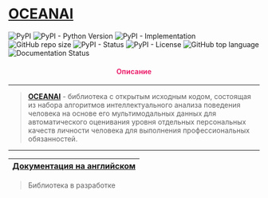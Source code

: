# [OCEANAI](https://github.com/DmitryRyumin/oceanai/blob/main/README_RU.md)

![PyPI](https://img.shields.io/pypi/v/oceanai)
![PyPI - Python Version](https://img.shields.io/pypi/pyversions/oceanai)
![PyPI - Implementation](https://img.shields.io/pypi/implementation/oceanai)
![GitHub repo size](https://img.shields.io/github/repo-size/dmitryryumin/oceanai)
![PyPI - Status](https://img.shields.io/pypi/status/oceanai)
![PyPI - License](https://img.shields.io/pypi/l/oceanai)
![GitHub top language](https://img.shields.io/github/languages/top/dmitryryumin/oceanai)
![Documentation Status](https://readthedocs.org/projects/oceanai/badge/?version=latest)

<h4 align="center"><span style="color:#EC256F;">Описание</span></h4>

---

>  **[OCEANAI](https://github.com/DmitryRyumin/oceanai/blob/main/README_RU.md)** - библиотека с открытым исходным кодом, состоящая из набора алгоритмов интеллектуального анализа поведения человека на основе его мультимодальных данных для автоматического оценивания уровня отдельных персональных качеств личности человека для выполнения профессиональных обязанностей.

---

| [Документация на английском](https://github.com/DmitryRyumin/oceanai) |
|-----------------------------------------------------------------------|

> Библиотека в разработке